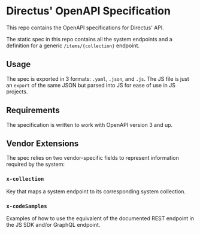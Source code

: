 # Directus' OpenAPI Specification

This repo contains the OpenAPI specifications for Directus' API.

The static spec in this repo contains all the system endpoints and a definition for a generic `/items/{collection}` endpoint.

## Usage

The spec is exported in 3 formats: `.yaml`, `.json`, and `.js`. The JS file is just an `export` of the same JSON but parsed into JS for ease of use in JS projects.

## Requirements

The specification is written to work with OpenAPI version 3 and up.

## Vendor Extensions

The spec relies on two vendor-specific fields to represent information required by the system:

### `x-collection`

Key that maps a system endpoint to its corresponding system collection. 

### `x-codeSamples`

Examples of how to use the equivalent of the documented REST endpoint in the JS SDK and/or GraphQL endpoint.
